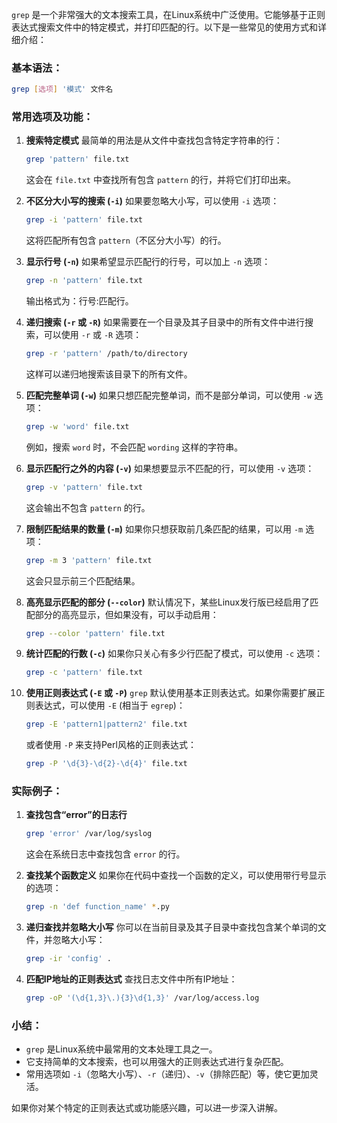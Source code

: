 `grep` 是一个非常强大的文本搜索工具，在Linux系统中广泛使用。它能够基于正则表达式搜索文件中的特定模式，并打印匹配的行。以下是一些常见的使用方式和详细介绍：

### 基本语法：
```bash
grep [选项] '模式' 文件名
```

### 常用选项及功能：

1. **搜索特定模式**
   最简单的用法是从文件中查找包含特定字符串的行：
   ```bash
   grep 'pattern' file.txt
   ```
   这会在 `file.txt` 中查找所有包含 `pattern` 的行，并将它们打印出来。

2. **不区分大小写的搜索 (`-i`)**
   如果要忽略大小写，可以使用 `-i` 选项：
   ```bash
   grep -i 'pattern' file.txt
   ```
   这将匹配所有包含 `pattern`（不区分大小写）的行。

3. **显示行号 (`-n`)**
   如果希望显示匹配行的行号，可以加上 `-n` 选项：
   ```bash
   grep -n 'pattern' file.txt
   ```
   输出格式为：行号:匹配行。

4. **递归搜索 (`-r` 或 `-R`)**
   如果需要在一个目录及其子目录中的所有文件中进行搜索，可以使用 `-r` 或 `-R` 选项：
   ```bash
   grep -r 'pattern' /path/to/directory
   ```
   这样可以递归地搜索该目录下的所有文件。

5. **匹配完整单词 (`-w`)**
   如果只想匹配完整单词，而不是部分单词，可以使用 `-w` 选项：
   ```bash
   grep -w 'word' file.txt
   ```
   例如，搜索 `word` 时，不会匹配 `wording` 这样的字符串。

6. **显示匹配行之外的内容 (`-v`)**
   如果想要显示不匹配的行，可以使用 `-v` 选项：
   ```bash
   grep -v 'pattern' file.txt
   ```
   这会输出不包含 `pattern` 的行。

7. **限制匹配结果的数量 (`-m`)**
   如果你只想获取前几条匹配的结果，可以用 `-m` 选项：
   ```bash
   grep -m 3 'pattern' file.txt
   ```
   这会只显示前三个匹配结果。

8. **高亮显示匹配的部分 (`--color`)**
   默认情况下，某些Linux发行版已经启用了匹配部分的高亮显示，但如果没有，可以手动启用：
   ```bash
   grep --color 'pattern' file.txt
   ```

9. **统计匹配的行数 (`-c`)**
   如果你只关心有多少行匹配了模式，可以使用 `-c` 选项：
   ```bash
   grep -c 'pattern' file.txt
   ```

10. **使用正则表达式 (`-E` 或 `-P`)**
    `grep` 默认使用基本正则表达式。如果你需要扩展正则表达式，可以使用 `-E` (相当于 `egrep`)：
    ```bash
    grep -E 'pattern1|pattern2' file.txt
    ```
    或者使用 `-P` 来支持Perl风格的正则表达式：
    ```bash
    grep -P '\d{3}-\d{2}-\d{4}' file.txt
    ```

### 实际例子：

1. **查找包含“error”的日志行**
   ```bash
   grep 'error' /var/log/syslog
   ```
   这会在系统日志中查找包含 `error` 的行。

2. **查找某个函数定义**
   如果你在代码中查找一个函数的定义，可以使用带行号显示的选项：
   ```bash
   grep -n 'def function_name' *.py
   ```

3. **递归查找并忽略大小写**
   你可以在当前目录及其子目录中查找包含某个单词的文件，并忽略大小写：
   ```bash
   grep -ir 'config' .
   ```

4. **匹配IP地址的正则表达式**
   查找日志文件中所有IP地址：
   ```bash
   grep -oP '(\d{1,3}\.){3}\d{1,3}' /var/log/access.log
   ```

### 小结：
- `grep` 是Linux系统中最常用的文本处理工具之一。
- 它支持简单的文本搜索，也可以用强大的正则表达式进行复杂匹配。
- 常用选项如 `-i`（忽略大小写）、`-r`（递归）、`-v`（排除匹配）等，使它更加灵活。

如果你对某个特定的正则表达式或功能感兴趣，可以进一步深入讲解。